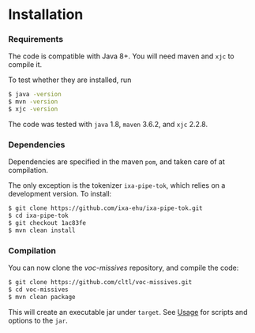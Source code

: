 # Installation
### Requirements
The code is compatible with Java 8+. You will need maven and `xjc` to compile it.

To test whether they are installed, run
```sh
$ java -version
$ mvn -version
$ xjc -version
```

 The code was tested with `java` 1.8, `maven` 3.6.2, and `xjc` 2.2.8.

### Dependencies
Dependencies are specified in the maven `pom`, and taken care of at compilation.

The only exception is the tokenizer `ixa-pipe-tok`, which relies on a development version. To install:

```sh
$ git clone https://github.com/ixa-ehu/ixa-pipe-tok.git
$ cd ixa-pipe-tok
$ git checkout 1ac83fe
$ mvn clean install
```

### Compilation
You can now clone the *voc-missives* repository, and compile the code:

```sh
$ git clone https://github.com/cltl/voc-missives.git
$ cd voc-missives
$ mvn clean package
```

This will create an executable jar under `target`. See [Usage](usage.md) for 
scripts and options to the `jar`.